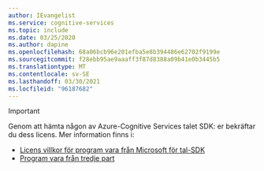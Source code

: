 ```yaml
---
author: IEvangelist
ms.service: cognitive-services
ms.topic: include
ms.date: 03/25/2020
ms.author: dapine
ms.openlocfilehash: 68a06bcb96e201efba5e8b394486e62702f9199e
ms.sourcegitcommit: f28ebb95ae9aaaff3f87d8388a09b41e0b3445b5
ms.translationtype: MT
ms.contentlocale: sv-SE
ms.lasthandoff: 03/30/2021
ms.locfileid: "96187682"
---
```

> [!IMPORTANT]
> Genom att hämta någon av Azure-Cognitive Services talet SDK: er bekräftar du dess licens. Mer information finns i:
> - <a href="https://aka.ms/csspeech/license201809" target="_blank">Licens villkor för program vara från Microsoft för tal-SDK <span class="docon docon-navigate-external x-hidden-focus"></span></a>
> - <a href="https://csspeechstorage.blob.core.windows.net/drop/1.0.0/ThirdPartyNotices.html" target="_blank">Program vara från tredje part <span class="docon docon-navigate-external x-hidden-focus"></span></a>
